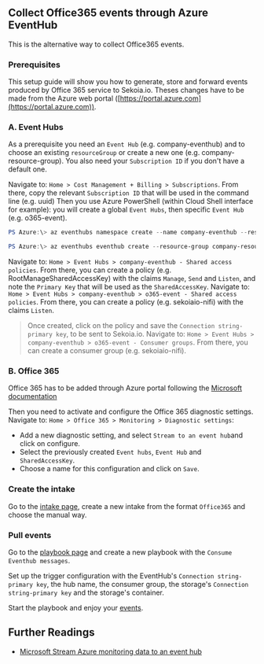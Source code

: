 ## Collect Office365 events through Azure EventHub

This is the alternative way to collect Office365 events.

### Prerequisites

This setup guide will show you how to generate, store and forward events produced by Office 365 service to Sekoia.io.
Theses changes have to be made from the Azure web portal ([https://portal.azure.com](https://portal.azure.com)).

### A. Event Hubs

As a prerequisite you need an `Event Hub` (e.g. company-eventhub) and to choose an existing `resourceGroup` or create a new one (e.g. company-resource-group).
You also need your `Subscription ID` if you don't have a default one.

Navigate to: `Home > Cost Management + Billing > Subscriptions`. From there, copy the relevant `Subscription ID` that will be used in the command line (e.g. uuid)
Then you use Azure PowerShell (within Cloud Shell interface for example): you will create a global `Event Hubs`, then specific `Event Hub` (e.g. o365-event).
```powershell
PS Azure:\> az eventhubs namespace create --name company-eventhub --resource-group company-resource-group --enable-kafka true --subscription uuid

PS Azure:\> az eventhubs eventhub create --resource-group company-resource-group --namespace-name company-eventhub --name o365-event --message-retention 3 --partition-count 4 --subscription uuid
```

Navigate to: `Home > Event Hubs > company-eventhub - Shared access policies`. From there, you can create a policy (e.g. RootManageSharedAccessKey) with the claims `Manage`, `Send` and `Listen`, and note the `Primary Key` that will be used as the `SharedAccessKey`.
Navigate to: `Home > Event Hubs > company-eventhub > o365-event - Shared access policies`. From there, you can create a policy (e.g. sekoiaio-nifi) with the claims `Listen`.
> Once created, click on the policy and save the `Connection string-primary key`, to be sent to Sekoia.io.
Navigate to: `Home > Event Hubs > company-eventhub > o365-event - Consumer groups`. From there, you can create a consumer group (e.g. sekoiaio-nifi).

### B. Office 365

Office 365 has to be added through Azure portal following the [Microsoft documentation](https://docs.microsoft.com/en-us/azure/azure-monitor/insights/solution-office-365)

Then you need to activate and configure the Office 365 diagnostic settings.
Navigate to: `Home > Office 365 > Monitoring > Diagnostic settings`:
- Add a new diagnostic setting, and select `Stream to an event hub`and click on configure.
- Select the previously created `Event hubs`, `Event Hub` and `SharedAccessKey`.
- Choose a name for this configuration and click on `Save`.

### Create the intake

Go to the [intake page](https://app.sekoia.io/operations/intakes), create a new intake from the format `Office365` and choose the manual way.

### Pull events

Go to the [playbook page](https://app.sekoia.io/operations/playbooks) and create a new playbook with the `Consume Eventhub messages`. 

Set up the trigger configuration with the EventHub's `Connection string-primary key`, the hub name, the consumer group, the storage's `Connection string-primary key` and the storage's container.

Start the playbook and enjoy your [events](https://app.sekoia.io/operations/events).

## Further Readings
- [Microsoft Stream Azure monitoring data to an event hub](https://docs.microsoft.com/en-us/azure/azure-monitor/platform/stream-monitoring-data-event-hubs)
